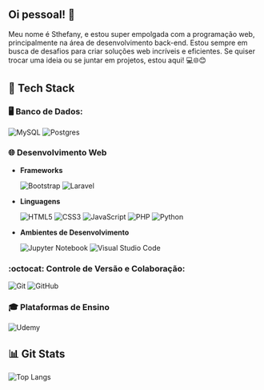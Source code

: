 ## Oi pessoal! 👋
Meu nome é Sthefany, e estou super empolgada com a programação web, principalmente na área de desenvolvimento back-end. Estou sempre em busca de desafios para criar soluções web incríveis e eficientes. Se quiser trocar uma ideia ou se juntar em projetos, estou aqui! 💻🌐😊

## 🚀 **Tech Stack**

### 🖥️ Banco de Dados:
![MySQL](https://img.shields.io/badge/mysql-%2300f.svg?style=for-the-badge&logo=mysql&logoColor=white)  ![Postgres](https://img.shields.io/badge/postgres-%23316192.svg?style=for-the-badge&logo=postgresql&logoColor=white)

### 🌐 Desenvolvimento Web
  - **Frameworks**
    
     ![Bootstrap](https://img.shields.io/badge/bootstrap-%238511FA.svg?style=for-the-badge&logo=bootstrap&logoColor=white)  ![Laravel](https://img.shields.io/badge/laravel-%23FF2D20.svg?style=for-the-badge&logo=laravel&logoColor=white)

  - **Linguagens**
    
     ![HTML5](https://img.shields.io/badge/html5-%23E34F26.svg?style=for-the-badge&logo=html5&logoColor=white)  ![CSS3](https://img.shields.io/badge/css3-%231572B6.svg?style=for-the-badge&logo=css3&logoColor=white)  ![JavaScript](https://img.shields.io/badge/javascript-%23323330.svg?style=for-the-badge&logo=javascript&logoColor=%23F7DF1E)  ![PHP](https://img.shields.io/badge/php-%23777BB4.svg?style=for-the-badge&logo=php&logoColor=white)  ![Python](https://img.shields.io/badge/python-3670A0?style=for-the-badge&logo=python&logoColor=ffdd54)

  - **Ambientes de Desenvolvimento**
    
      ![Jupyter Notebook](https://img.shields.io/badge/jupyter-%23FA0F00.svg?style=for-the-badge&logo=jupyter&logoColor=white)  ![Visual Studio Code](https://img.shields.io/badge/Visual%20Studio%20Code-0078d7.svg?style=for-the-badge&logo=visual-studio-code&logoColor=white)

### :octocat: Controle de Versão e Colaboração:
![Git](https://img.shields.io/badge/git-%23F05033.svg?style=for-the-badge&logo=git&logoColor=white)  ![GitHub](https://img.shields.io/badge/github-%23121011.svg?style=for-the-badge&logo=github&logoColor=white)

### :mortar_board: Plataformas de Ensino
![Udemy](https://img.shields.io/badge/Udemy-A435F0?style=for-the-badge&logo=Udemy&logoColor=white)

## 📊 **Git Stats**

![Top Langs](https://github-readme-stats.vercel.app/api/top-langs/?username=sthefanyoliver&layout=compact&theme=tokyonight)



